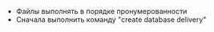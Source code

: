 - Файлы выполнять в порядке пронумерованности
- Сначала выполнить команду "create database delivery"
